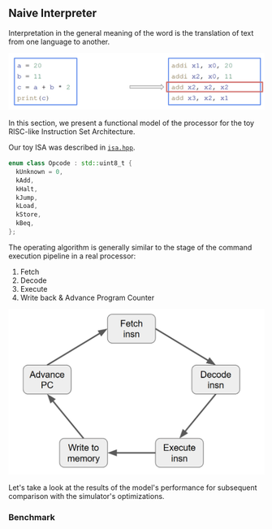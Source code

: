 ## Naive Interpreter

Interpretation in the general meaning of the word is the translation of text from one language to another.

![img](../pics/interpreter.png)

In this section, we present a functional model of the processor for the toy RISC-like Instruction Set Architecture.

Our toy ISA was described in [```isa.hpp```](../lib/isa/include/sim/isa.hh).

```cpp
enum class Opcode : std::uint8_t {
  kUnknown = 0,
  kAdd,
  kHalt,
  kJump,
  kLoad,
  kStore,
  kBeq,
};
```

The operating algorithm is generally similar to the stage of the command execution pipeline in a real processor:

1. Fetch
2. Decode
3. Execute
4. Write back & Advance Program Counter

![img](../pics/five-stages.png)

Let's take a look at the results of the model's performance for subsequent comparison with the simulator's optimizations.

### Benchmark
